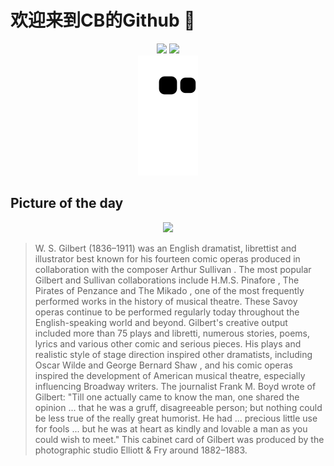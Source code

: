 
# 欢迎来到CB的Github 👋

<div align="center">
  <img height="137px" src="https://github-readme-stats.vercel.app/api?username=SuperCB&show_icons=true&theme=radical" />
  <img height="137px" src="https://github-readme-stats.vercel.app/api/top-langs/?username=SuperCB&hide_title=true&hide_border=true&layout=compact&langs_count=6&text_color=000&icon_color=fff" />
</div>


<div align="center">
    <img src="./contribution-snake/github-contribution-grid-snake.svg" />
</div>



## Picture of the day
<div align="center">
  <img width=400px src="https://upload.wikimedia.org/wikipedia/commons/thumb/e/e3/Elliott_%26_Fry_-_photograph_W._S._Gilbert.jpg/450px-Elliott_%26_Fry_-_photograph_W._S._Gilbert.jpg" />
</div>

>W. S. Gilbert  (1836–1911) was an English dramatist,  librettist  and illustrator best known for his fourteen  comic operas  produced in collaboration with the composer  Arthur Sullivan . The most popular  Gilbert and Sullivan  collaborations include  H.M.S. Pinafore ,  The Pirates of Penzance  and  The Mikado , one of the most frequently performed works in the history of musical theatre. These  Savoy operas  continue to be performed regularly today throughout the English-speaking world and beyond. Gilbert's creative output included more than 75 plays and libretti, numerous stories, poems, lyrics and various other comic and serious pieces. His plays and  realistic  style of stage direction inspired other dramatists, including  Oscar Wilde  and  George Bernard Shaw , and his comic operas inspired the development of American musical theatre, especially influencing Broadway writers. The journalist Frank M. Boyd wrote of Gilbert: "Till one actually came to know the man, one shared the opinion ... that he was a gruff, disagreeable person; but nothing could be less true of the really great humorist. He had ... precious little use for fools ... but he was at heart as kindly and lovable a man as you could wish to meet." This  cabinet card  of Gilbert was produced by the photographic studio  Elliott & Fry  around 1882–1883.


